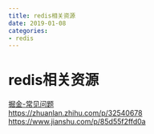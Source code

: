 ```yaml
--- 
title: redis相关资源 
date: 2019-01-08
categories: 
- redis 
---
```

# redis相关资源
[掘金-常见问题](https://juejin.im/post/5ad6e4066fb9a028d82c4b66)    
https://zhuanlan.zhihu.com/p/32540678    
https://www.jianshu.com/p/85d55f2ffd0a    